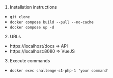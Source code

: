 1. Installation instructions

- <code>git clone </code>
- <code>docker compose build --pull --no-cache
  </code>
- <code>docker compose up -d</code>

2. URLs

- https://localhost/docs => API
- https://localhost:8080 => VueJS

3. Execute commands

- <code>docker exec challenge-s1-php-1 'your command'</code>
